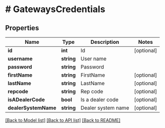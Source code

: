 # # GatewaysCredentials

## Properties

Name | Type | Description | Notes
------------ | ------------- | ------------- | -------------
**id** | **int** | Id | [optional]
**username** | **string** | User name |
**password** | **string** | Password |
**firstName** | **string** | FirstName | [optional]
**lastName** | **string** | LastName | [optional]
**repcode** | **string** | Rep code | [optional]
**isADealerCode** | **bool** | Is a dealer code | [optional]
**dealerSystemName** | **string** | Dealer system name | [optional]

[[Back to Model list]](../../README.md#models) [[Back to API list]](../../README.md#endpoints) [[Back to README]](../../README.md)

